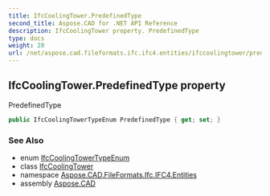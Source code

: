 ```yaml
---
title: IfcCoolingTower.PredefinedType
second_title: Aspose.CAD for .NET API Reference
description: IfcCoolingTower property. PredefinedType
type: docs
weight: 20
url: /net/aspose.cad.fileformats.ifc.ifc4.entities/ifccoolingtower/predefinedtype/
---
```

## IfcCoolingTower.PredefinedType property

PredefinedType

```csharp
public IfcCoolingTowerTypeEnum PredefinedType { get; set; }
```

### See Also

* enum [IfcCoolingTowerTypeEnum](../../../aspose.cad.fileformats.ifc.ifc4.types/ifccoolingtowertypeenum/)
* class [IfcCoolingTower](../)
* namespace [Aspose.CAD.FileFormats.Ifc.IFC4.Entities](../../ifccoolingtower/)
* assembly [Aspose.CAD](../../../)


